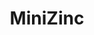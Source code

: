 ---
codehost: https://github.com/MiniZinc
facebook: https://facebook.com/minizinclanguage
logohandle: minizinc
sort: minizinc
title: MiniZinc
twitter: https://x.com/MiniZinc
website: https://www.minizinc.org/
---